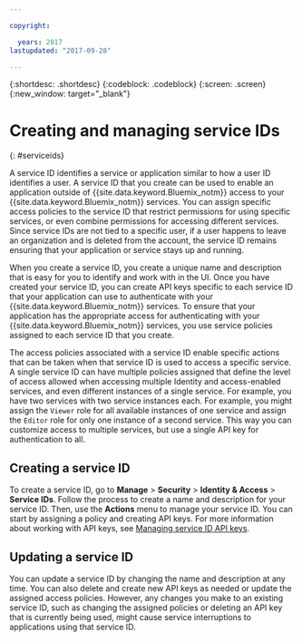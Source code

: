 ```yaml
---

copyright:

  years: 2017
lastupdated: "2017-09-28"

---
```


{:shortdesc: .shortdesc}
{:codeblock: .codeblock}
{:screen: .screen}
{:new_window: target="_blank"}

# Creating and managing service IDs
{: #serviceids}

A service ID identifies a service or application similar to how a user ID identifies a user. A service ID that you create can be used to enable an application outside of {{site.data.keyword.Bluemix_notm}} access to your {{site.data.keyword.Bluemix_notm}} services. You can assign specific access policies to the service ID that restrict permissions for using specific services, or even combine permissions for accessing different services. Since service IDs are not tied to a specific user, if a user happens to leave an organization and is deleted from the account, the service ID remains ensuring that your application or service stays up and running.

When you create a service ID, you create a unique name and description that is easy for you to identify and work with in the UI. Once you have created your service ID, you can create API keys specific to each service ID that your application can use to authenticate with your {{site.data.keyword.Bluemix_notm}} services. To ensure that your application has the appropriate access for authenticating with your {{site.data.keyword.Bluemix_notm}} services, you use service policies assigned to each service ID that you create. 

The access policies associated with a service ID enable specific actions that can be taken when that service ID is used to access a specific service. A single service ID can have multiple policies assigned that define the level of access allowed when accessing multiple Identity and access-enabled services, and even different instances of a single service. For example, you have two services with two service instances each. For example, you might assign the `Viewer` role for all available instances of one service and assign the `Editor` role for only one instance of a second service. This way you can customize access to multiple services, but use a single API key for authentication to all.


## Creating a service ID

To create a service ID, go to **Manage** &gt; **Security** &gt; **Identity & Access** &gt; **Service IDs**. Follow the process to create a name and description for your service ID. Then, use the **Actions** menu to manage your service ID. You can start by assigning a policy and creating API keys. For more information about working with API keys, see [Managing service ID API keys](/docs/iam/serviceid_keys.html#serviceidapikeys). 

## Updating a service ID

You can update a service ID by changing the name and description at any time. You can also delete and create new API keys as needed or update the assigned access policies. However, any changes you make to an existing service ID, such as changing the assigned policies or deleting an API key that is currently being used, might cause service interruptions to applications using that service ID.


